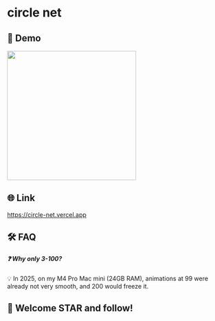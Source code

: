 # circle net
## 🚀 Demo
<img src="https://github.com/heygsc/circle-net/blob/main/demo.gif" height="300">

## 🌐 Link
https://circle-net.vercel.app

## 🛠️​ FAQ​
##### ❓ ​​Why only 3-100?​
💡​ In 2025, on my M4 Pro Mac mini (24GB RAM), ​​animations at ​​99​​ were already not very smooth, and ​​200​​ would freeze it.

## 🌟 Welcome STAR and follow!
